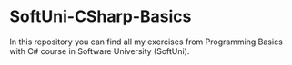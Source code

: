 # SoftUni-CSharp-Basics

In this repository you can find all my exercises from Programming Basics with C# course in Software University (SoftUni).
